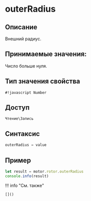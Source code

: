 # outerRadius

## Описание
Внешний радиус.

## Принимаемые значения:
Число больше нуля.

## Тип значения свойства
`#!javascript Number`

## Доступ
`Чтение\Запись`

## Синтаксис
```javascript
outerRadius = value
```

## Пример
```javascript linenums="1"
let result = motor.rotor.outerRadius
console.info(result)
```

!!! info "См. также"

    []()

